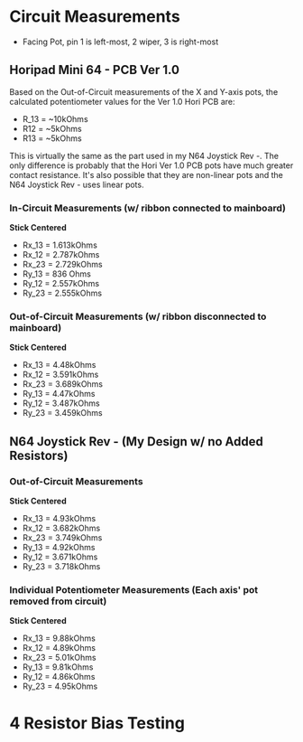 # Circuit Measurements
- Facing Pot, pin 1 is left-most, 2 wiper, 3 is right-most

## Horipad Mini 64 - PCB Ver 1.0

Based on the Out-of-Circuit measurements of the X and Y-axis pots, the calculated potentiometer values for the Ver 1.0 Hori PCB are:
- R_13 = ~10kOhms
- R12 = ~5kOhms
- R13 = ~5kOhms

This is virtually the same as the part used in my N64 Joystick Rev -. The only difference is probably that the Hori Ver 1.0 PCB pots have much greater contact resistance. It's also possible that they are non-linear pots and the N64 Joystick Rev - uses linear pots.

### In-Circuit Measurements (w/ ribbon connected to mainboard)
**Stick Centered**
- Rx_13 = 1.613kOhms
- Rx_12 = 2.787kOhms
- Rx_23 = 2.729kOhms
- Ry_13 = 836 Ohms
- Ry_12 = 2.557kOhms
- Ry_23 = 2.555kOhms

### Out-of-Circuit Measurements (w/ ribbon disconnected to mainboard)
**Stick Centered**
- Rx_13 = 4.48kOhms
- Rx_12 = 3.591kOhms
- Rx_23 = 3.689kOhms
- Ry_13 = 4.47kOhms
- Ry_12 = 3.487kOhms
- Ry_23 = 3.459kOhms

## N64 Joystick Rev - (My Design w/ no Added Resistors)

### Out-of-Circuit Measurements
**Stick Centered**
- Rx_13 = 4.93kOhms
- Rx_12 = 3.682kOhms
- Rx_23 = 3.749kOhms
- Ry_13 = 4.92kOhms
- Ry_12 = 3.671kOhms
- Ry_23 = 3.718kOhms

### Individual Potentiometer Measurements (Each axis' pot removed from circuit)
**Stick Centered**
- Rx_13 = 9.88kOhms
- Rx_12 = 4.89kOhms
- Rx_23 = 5.01kOhms
- Ry_13 = 9.81kOhms
- Ry_12 = 4.86kOhms
- Ry_23 = 4.95kOhms

# 4 Resistor Bias Testing


